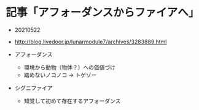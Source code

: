 
# 記事「アフォーダンスからファイアへ」
- 20210522
- http://blog.livedoor.jp/lunarmodule7/archives/3283889.html

- アフォーダンス
    - 環境から動物（物体？）への価値づけ
    - 踏めないノコノコ -> トゲゾー
- シグニファイア
    - 知覚して初めて存在するアフォーダンス
